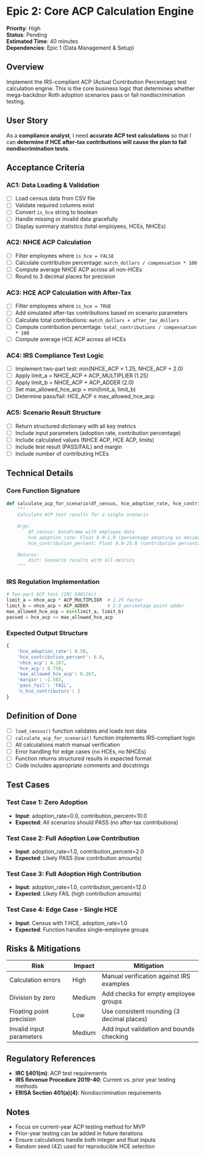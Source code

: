 # Epic 2: Core ACP Calculation Engine

**Priority**: High  
**Status**: Pending  
**Estimated Time**: 40 minutes  
**Dependencies**: Epic 1 (Data Management & Setup)

## Overview

Implement the IRS-compliant ACP (Actual Contribution Percentage) test calculation engine. This is the core business logic that determines whether mega-backdoor Roth adoption scenarios pass or fail nondiscrimination testing.

## User Story

As a **compliance analyst**, I need **accurate ACP test calculations** so that I can **determine if HCE after-tax contributions will cause the plan to fail nondiscrimination tests**.

## Acceptance Criteria

### AC1: Data Loading & Validation
- [ ] Load census data from CSV file
- [ ] Validate required columns exist
- [ ] Convert `is_hce` string to boolean
- [ ] Handle missing or invalid data gracefully
- [ ] Display summary statistics (total employees, HCEs, NHCEs)

### AC2: NHCE ACP Calculation
- [ ] Filter employees where `is_hce = FALSE`
- [ ] Calculate contribution percentage: `match_dollars / compensation * 100`
- [ ] Compute average NHCE ACP across all non-HCEs
- [ ] Round to 3 decimal places for precision

### AC3: HCE ACP Calculation with After-Tax
- [ ] Filter employees where `is_hce = TRUE`
- [ ] Add simulated after-tax contributions based on scenario parameters
- [ ] Calculate total contributions: `match_dollars + after_tax_dollars`
- [ ] Compute contribution percentage: `total_contributions / compensation * 100`
- [ ] Compute average HCE ACP across all HCEs

### AC4: IRS Compliance Test Logic
- [ ] Implement two-part test: min(NHCE_ACP × 1.25, NHCE_ACP + 2.0)
- [ ] Apply limit_a = NHCE_ACP × ACP_MULTIPLIER (1.25)
- [ ] Apply limit_b = NHCE_ACP + ACP_ADDER (2.0)
- [ ] Set max_allowed_hce_acp = min(limit_a, limit_b)
- [ ] Determine pass/fail: HCE_ACP ≤ max_allowed_hce_acp

### AC5: Scenario Result Structure
- [ ] Return structured dictionary with all key metrics
- [ ] Include input parameters (adoption rate, contribution percentage)
- [ ] Include calculated values (NHCE ACP, HCE ACP, limits)
- [ ] Include test result (PASS/FAIL) and margin
- [ ] Include number of contributing HCEs

## Technical Details

### Core Function Signature
```python
def calculate_acp_for_scenario(df_census, hce_adoption_rate, hce_contribution_percent):
    """
    Calculate ACP test results for a single scenario
    
    Args:
        df_census: DataFrame with employee data
        hce_adoption_rate: Float 0.0-1.0 (percentage adopting as decimal)
        hce_contribution_percent: Float 0.0-25.0 (contribution percentage)
    
    Returns:
        dict: Scenario results with all metrics
    """
```

### IRS Regulation Implementation
```python
# Two-part ACP test (IRC §401(m))
limit_a = nhce_acp * ACP_MULTIPLIER  # 1.25 factor
limit_b = nhce_acp + ACP_ADDER       # 2.0 percentage point adder
max_allowed_hce_acp = min(limit_a, limit_b)
passed = hce_acp <= max_allowed_hce_acp
```

### Expected Output Structure
```python
{
    'hce_adoption_rate': 0.50,
    'hce_contribution_percent': 6.0,
    'nhce_acp': 4.167,
    'hce_acp': 8.750,
    'max_allowed_hce_acp': 6.167,
    'margin': -2.583,
    'pass_fail': 'FAIL',
    'n_hce_contributors': 2
}
```

## Definition of Done

- [ ] `load_census()` function validates and loads test data
- [ ] `calculate_acp_for_scenario()` function implements IRS-compliant logic
- [ ] All calculations match manual verification
- [ ] Error handling for edge cases (no HCEs, no NHCEs)
- [ ] Function returns structured results in expected format
- [ ] Code includes appropriate comments and docstrings

## Test Cases

### Test Case 1: Zero Adoption
- **Input**: adoption_rate=0.0, contribution_percent=10.0
- **Expected**: All scenarios should PASS (no after-tax contributions)

### Test Case 2: Full Adoption Low Contribution
- **Input**: adoption_rate=1.0, contribution_percent=2.0
- **Expected**: Likely PASS (low contribution amounts)

### Test Case 3: Full Adoption High Contribution
- **Input**: adoption_rate=1.0, contribution_percent=12.0
- **Expected**: Likely FAIL (high contribution amounts)

### Test Case 4: Edge Case - Single HCE
- **Input**: Census with 1 HCE, adoption_rate=1.0
- **Expected**: Function handles single-employee groups

## Risks & Mitigations

| Risk | Impact | Mitigation |
|------|--------|------------|
| Calculation errors | High | Manual verification against IRS examples |
| Division by zero | Medium | Add checks for empty employee groups |
| Floating point precision | Low | Use consistent rounding (3 decimal places) |
| Invalid input parameters | Medium | Add input validation and bounds checking |

## Regulatory References

- **IRC §401(m)**: ACP test requirements
- **IRS Revenue Procedure 2019-40**: Current vs. prior year testing methods
- **ERISA Section 401(a)(4)**: Nondiscrimination requirements

## Notes

- Focus on current-year ACP testing method for MVP
- Prior-year testing can be added in future iterations
- Ensure calculations handle both integer and float inputs
- Random seed (42) used for reproducible HCE selection